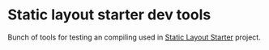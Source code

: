 # Static layout starter dev tools

Bunch of tools for testing an compiling used in [Static Layout Starter](https://github.com/joannalawniczak/static-layout-starter) project.
